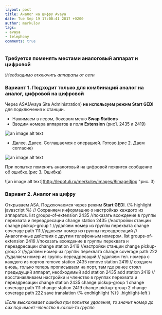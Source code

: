 ```yaml
---
layout: post
title: Аналог на цифру Avaya
date: Tue Sep 19 17:00:41 2017 +0200
author: merkulov
tags:
- avaya 
- telephony
comments: true
---
```

### Требуется поменять местами аналоговый аппарат и цифровой

*!Необходимо отключить аппараты от сети*

### Вариант 1. Подходит только для комбинаций аналог на аналог, цифровой на цифровой
Через ASA(Avaya Site Administration) __не используем режим Start GEDI__ для подключения к станции.
- Нажимаем в левом, боковом меню __Swap Stations__ 
- Вводим номера аппаратов в поля __Extension__ (рис1. 2435 и 2419)

![an image alt text](http://lepotuli.ru/merkulov/images/8image1.jpg "рис. 1")

- Далее. Далее. Соглашаемся с операцией. Готово.(рис 2. Даем согласие)

![an image alt text](http://lepotuli.ru/merkulov/images/8image2.jpg "рис. 2")

При попытке поменять аналоговый на цифровой появится сообщение об ошибке.(рис 3. Ошибка)

![an image alt text](http://lepotuli.ru/merkulov/images/8image3jpg "рис. 3)

### Вариант 2. Аналог на цифру
Открываем ASA. Подключаемся через режим __Start GEDI__. 
{% highlight javascript %}
// Сохраняем информацию о настройках каждого из аппаратов.
list groups-of-extension 2435 //показать вхождение в группы перехвата и переадресации
change station 2435 //настройки станции
change pickup-group 1 //удаляем номер из группы перехвата
change coverage path 111 //удаляем номер из группы переадресаций
// Аналогичные действия с другим телефонным номером.
list groups-of-extension 2419 //показать вхождение в группы перехвата и переадресации
change station 2419 //настройки станции
change pickup-group 2 //удаляем номер из группы перехвата
change coverage path 222 //удаляем номер из группы переадресаций
// удаляем тел. номера с каждого из портов
remove station 2435
remove station 2419
// создаем вновь, только теперь прописываем на порт, там где ранее стоял предыдущий аппарат, необходимый
add station 2435
add station 2419
// восстанавливаем настройки и членство в группах перехвата и переадресации
change station 2435
change pickup-group 1 
change coverage path 111 
change station 2419 
change pickup-group 2 
change coverage path 222 
save translation
{% endhighlight %}{: .highlight-left }

*!Если выскакивает ошибка при попытке удаления, то значит номер до сих пор имеет членство в какой-то группе*
